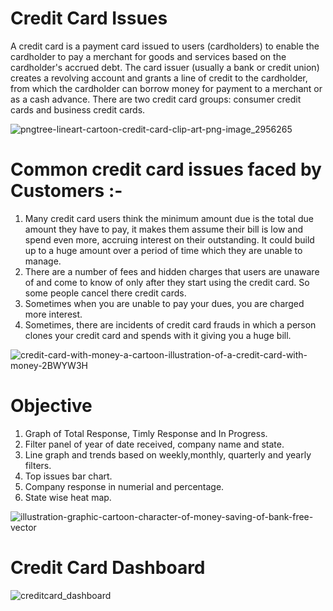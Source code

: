 # Credit Card Issues

A credit card is a payment card issued to users (cardholders) to enable the cardholder to pay a merchant for goods and services based on the cardholder's accrued debt.
The card issuer (usually a bank or credit union) creates a revolving account and grants a line of credit to the cardholder, from which the cardholder can borrow money for payment to a merchant or as a cash advance. There are two credit card groups: consumer credit cards and business credit cards.

![pngtree-lineart-cartoon-credit-card-clip-art-png-image_2956265](https://github.com/rahulrajan15/creditCardIssues/assets/113009011/c17ff01f-f428-4bcf-b986-da2f0a69b864)



# Common credit card issues faced by Customers :-
1) Many credit card users think the minimum amount due is the total due amount they have to pay, it makes them assume their bill is low and spend even more, accruing interest on their outstanding. It could build up to a huge amount over a period of time which they are unable to manage.
2) There are a number of fees and hidden charges that users are unaware of and come to know of only after they start using the credit card. So some people cancel there credit cards.
3) Sometimes when you are unable to pay your dues, you are charged more interest.
4) Sometimes, there are incidents of credit card frauds in which a person clones your credit card and spends with it giving you a huge bill.

![credit-card-with-money-a-cartoon-illustration-of-a-credit-card-with-money-2BWYW3H](https://github.com/rahulrajan15/creditCardIssues/assets/113009011/32f43ca8-359a-4a23-8557-b8b1e40678c4)


# Objective
1) Graph of Total Response, Timly Response and In Progress.
2) Filter panel of year of date received, company name and state.
3) Line graph and trends based on weekly,monthly, quarterly and yearly filters.
4) Top issues bar chart.
5) Company response in numerial and percentage.
6) State wise heat map.

![illustration-graphic-cartoon-character-of-money-saving-of-bank-free-vector](https://github.com/rahulrajan15/creditCardIssues/assets/113009011/5df596c7-9e61-414a-8317-f20586e1d1f1)




# Credit Card Dashboard

![creditcard_dashboard](https://github.com/rahulrajan15/creditCardIssues/assets/113009011/3826ede4-15b5-4a56-8e84-6ea76806f0c7)
